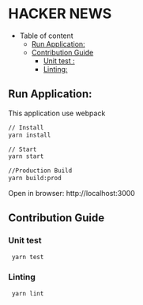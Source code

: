 # HACKER NEWS

-   Table of content
    -   [Run Application:](#run-application-)
    -   [Contribution Guide](#contribution-guide)
        -   [Unit test :](#unit-test--)
        -   [Linting:](#linting-)

## Run Application:

This application use webpack

```bash
// Install
yarn install

// Start
yarn start

//Production Build
yarn build:prod
```

Open in browser: http://localhost:3000

## Contribution Guide

### Unit test

```bash
 yarn test
```

### Linting

```bash
 yarn lint
```
